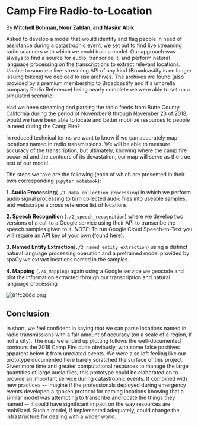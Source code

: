 # Camp Fire Radio-to-Location

By **Mitchell Bohman, Nour Zahlan, and Masiur Abik**

Asked to develop a model that would identify and flag people in need of assistance during a catastrophic event, we set out to find live streaming radio scanners with which we could train a model. Our approach was always to find a source for audio, transcribe it, and perform natural language processing on the transcriptions to extract relevant locations. Unable to source a live-streaming API of any kind (Broadcastify is no longer issuing tokens) we decided to use archives. The archives we found (also provided by a premium membership to Broadcastify and it's umbrella company Radio Reference) being nearly complete we were able to set up a simulated scenario: 

Had we been streaming and parsing the radio feeds from Butte County California during the period of November 8 through November 23 of 2018, would we have been able to locate and better mobilize resources to people in need during the Camp Fire?

In reduced technical terms we want to know if we can accurately map locations named in radio transmissions. We will be able to measure accuracy of the transcription, but ultimately, knowing where the camp fire occurred and the contours of its devastation, our map will serve as the true test of our model. 

The steps we take are the following (each of which are presented in their own corresponding `jupyter notebook`):

**1. Audio Processing**(`./1_data_collection_processing`) in which we perform audio signal processing to turn collected audio files into useable samples, and webscrape a cross reference list of locations

**2. Speech Recognition** (`./2_speech_recognition`) where we develop two versions of a call to a Google service using their API to transcribe the speech samples given to it. *NOTE*: To run Google Cloud Speech-to-Text you will require an API key of your own ([found here](https://developers.google.com/maps/documentation/geocoding/get-api-key)).

**3. Named Entity Extraction**(`./3_named_entity_extraction`) using a distinct natural language processing operation and a pretrained model provided by spaCy we extract locations named in the samples.  

**4. Mapping** (`./4_mapping`) again using a Google service we geocode and plot the information extracted  through our transcription and natural language processing

![81fc266d.png](https://github.com/Mbembem/radio-to-location/blob/master/assets/0223f526.png)

## Conclusion

In short, we feel confident in saying that we can parse locations named in radio transmissions with a fair amount of accuracy (on a scale of a region, if not a city). The map we ended up plotting follows the well-documented contours the 2018 Camp Fire quite obviously, with some false positives apparent below it from unrelated events. We were also left feeling like our prototype documented here barely scratched the surface of this project. Given more time and greater computational resources to manage the large quantities of large audio files, this prototype could be elaborated on to provide an important service during catastrophic events. If combined with new practices -- imagine if the professionals deployed during emergency events developed a spoken protocol for naming locations knowing that a similar model was attempting to transcribe and locate the things they named -- it could have significant impact on the way resources are mobilized. Such a model, if implemented adequately, could change the infrastructure for dealing with a wilder world. 